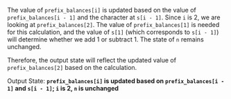 The value of `prefix_balances[i]` is updated based on the value of `prefix_balances[i - 1]` and the character at `s[i - 1]`. Since `i` is 2, we are looking at `prefix_balances[2]`. The value of `prefix_balances[1]` is needed for this calculation, and the value of `s[1]` (which corresponds to `s[i - 1]`) will determine whether we add 1 or subtract 1. The state of `n` remains unchanged.

Therefore, the output state will reflect the updated value of `prefix_balances[2]` based on the calculation. 

Output State: **`prefix_balances[i]` is updated based on `prefix_balances[i - 1]` and `s[i - 1]`; `i` is 2, `n` is unchanged**